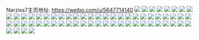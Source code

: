 Narziss7主页地址: https://weibo.com/u/5647714140 
![](https://wx4.sinaimg.cn/mw2000/006aderyly1h8xksiefkjj31sc2dshdt.jpg) 
![](https://wx4.sinaimg.cn/mw2000/006aderyly1h8xksp5gugj31sc2dsnpd.jpg) 
![](https://wx4.sinaimg.cn/mw2000/006aderyly1h8xksn72z8j32bu33t1kx.jpg) 
![](https://wx4.sinaimg.cn/mw2000/006aderyly1h8xksktorrj329c30gu0y.jpg) 
![](https://wx4.sinaimg.cn/mw2000/006aderyly1h8xksmjttqj31y42lhhdt.jpg) 
![](https://wx4.sinaimg.cn/mw2000/006aderyly1h8xkso9gosj328g2z9kjl.jpg) 
![](https://wx4.sinaimg.cn/mw2000/006aderyly1h8ww6ufjv7j31sc2dshdt.jpg) 
![](https://wx4.sinaimg.cn/mw2000/006aderyly1h8wry4d37sj31sc2dsnpd.jpg) 
![](https://wx4.sinaimg.cn/mw2000/006aderyly1h8wry3ashhj30u01hc41h.jpg) 
![](https://wx4.sinaimg.cn/mw2000/006aderyly1h8wry5cte9j31nw1nw7sg.jpg) 
![](https://wx4.sinaimg.cn/mw2000/006aderyly1h8uiv2q0ehj324o2z2npf.jpg) 
![](https://wx4.sinaimg.cn/mw2000/006aderyly1h8r03zfjwaj30wi1a4nho.jpg) 
![](https://wx4.sinaimg.cn/mw2000/006aderyly1h8r03yn8uwj30wi1b1avn.jpg) 
![](https://wx4.sinaimg.cn/mw2000/006aderyly1h8r040zlyuj30u017fwq3.jpg) 
![](https://wx4.sinaimg.cn/mw2000/006aderyly1h8r041vq3kj30ty0pk41d.jpg) 
![](https://wx4.sinaimg.cn/mw2000/006aderyly1h8r041cafwj31890rnq6i.jpg) 
![](https://wx4.sinaimg.cn/mw2000/006aderyly1h8qjwy8gbhj31sc2dstw8.jpg) 
![](https://wx4.sinaimg.cn/mw2000/006aderyly1h8qjwwv8j7j327s2ye7wi.jpg) 
![](https://wx4.sinaimg.cn/mw2000/006aderyly1h8qjwxgm5wj313z1hbwrk.jpg) 
![](https://wx4.sinaimg.cn/mw2000/006aderyly1h8qjx2tl4mj31sc2ds4qq.jpg) 
![](https://wx4.sinaimg.cn/mw2000/006aderyly1h8qjx52b9qj325n2vjkjm.jpg) 
![](https://wx4.sinaimg.cn/mw2000/006aderyly1h8qjx3s0f9j31on28vkjl.jpg) 
![](https://wx4.sinaimg.cn/mw2000/006aderyly1h8qjx5t3wuj31sc2ds4qp.jpg) 
![](https://wx4.sinaimg.cn/mw2000/006aderyly1h8qjx1oomgj325x2vwhdu.jpg) 
![](https://wx4.sinaimg.cn/mw2000/006aderyly1h8qjx6zp27j31pc29sx6p.jpg) 
![](https://wx4.sinaimg.cn/mw2000/006aderyly1h8pevnk1dvj30u00t0gtk.jpg) 
![](https://wx4.sinaimg.cn/mw2000/006aderyly1h8oq0i0l99j30wi1kh1kx.jpg) 
![](https://wx4.sinaimg.cn/mw2000/006aderyly1h8oq0o6j50j30u0161k64.jpg) 
![](https://wx4.sinaimg.cn/mw2000/006aderyly1h8oq0grv0fj32dc35shdw.jpg) 
![](https://wx4.sinaimg.cn/mw2000/006aderyly1h8oq103issj30u01607ki.jpg) 
![](https://wx4.sinaimg.cn/mw2000/006aderyly1h8o1xl3mlhj32c0340x6r.jpg) 
![](https://wx4.sinaimg.cn/mw2000/006aderyly1h8o1xn3a3uj32c03407wm.jpg) 
![](https://wx4.sinaimg.cn/mw2000/006aderyly1h8o1xq3a8nj32c0340npe.jpg) 
![](https://wx4.sinaimg.cn/mw2000/006aderyly1h8o1xovq9yj329h30nqv6.jpg) 
![](https://wx4.sinaimg.cn/mw2000/006aderyly1h8o1xr49tmj32c0340x6p.jpg) 
![](https://wx4.sinaimg.cn/mw2000/006aderyly1h8f5krouzaj32c0340e85.jpg) 
![](https://wx4.sinaimg.cn/mw2000/006aderyly1h8f5k4h80mj32212qpkjn.jpg) 
![](https://wx4.sinaimg.cn/mw2000/006aderyly1h8f5ki5dohj325s2vqx6r.jpg) 
![](https://wx4.sinaimg.cn/mw2000/006aderyly1h8f5ldlg1aj32c0340e82.jpg) 
![](https://wx4.sinaimg.cn/mw2000/006aderyly1h8f5n449hmj32c0340b2c.jpg) 
![](https://wx4.sinaimg.cn/mw2000/006aderyly1h8f5n6v87gj30wi1ycahh.jpg) 
![](https://wx4.sinaimg.cn/mw2000/006aderyly1h8f5kasfkvj32c03401kz.jpg) 
![](https://wx4.sinaimg.cn/mw2000/006aderyly1h8f5kxbg43j30sg196dpz.jpg) 
![](https://wx4.sinaimg.cn/mw2000/006aderyly1h8f5oe0l4bj30q40q4ab2.jpg) 
![](https://wx4.sinaimg.cn/mw2000/006aderyly1h8f5obhrxnj30u01hcwse.jpg) 
![](https://wx4.sinaimg.cn/mw2000/006aderyly1h8cwp7v8ymj326r2x0u0y.jpg) 
![](https://wx4.sinaimg.cn/mw2000/006aderyly1h8bhkkv6e2j30u01hctht.jpg) 
![](https://wx4.sinaimg.cn/mw2000/006aderyly1h8bhklz0gvj30u01hc15q.jpg) 
![](https://wx4.sinaimg.cn/mw2000/006aderyly1h89o7qb1qlj326r2x0x6q.jpg) 
![](https://wx4.sinaimg.cn/mw2000/006aderyly1h89o7t0lloj322p2rlkjn.jpg) 
![](https://wx4.sinaimg.cn/mw2000/006aderyly1h89o7j1fycj30tw11d18m.jpg) 
![](https://wx4.sinaimg.cn/mw2000/006aderyly1h89o7lr0phj31yz2mn4qq.jpg) 
![](https://wx4.sinaimg.cn/mw2000/006aderyly1h89o7xcuuvj32c0340x6q.jpg) 
![](https://wx4.sinaimg.cn/mw2000/006aderyly1h89o7vysiuj32c0340npe.jpg) 
![](https://wx4.sinaimg.cn/mw2000/006aderyly1h89o7o55a8j3296308u10.jpg) 
![](https://wx4.sinaimg.cn/mw2000/006aderyly1h89o836b32j32592v1kjo.jpg) 
![](https://wx4.sinaimg.cn/mw2000/006aderyly1h89o8a7zaij32c0340x6u.jpg) 
![](https://wx4.sinaimg.cn/mw2000/006aderyly1h89o866ublj32c0340kjn.jpg) 
![](https://wx4.sinaimg.cn/mw2000/006aderyly1h89o84e89hj31vq2iax6p.jpg) 
![](https://wx4.sinaimg.cn/mw2000/006aderyly1h89o8d5q7ij32aa31oe85.jpg) 
![](https://wx4.sinaimg.cn/mw2000/006aderyly1h89o8gy27xj30u01hcwp0.jpg) 
![](https://wx4.sinaimg.cn/mw2000/006aderyly1h89o8fu6vuj32c0340u11.jpg) 
